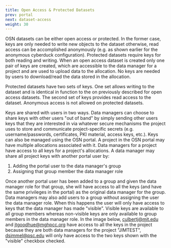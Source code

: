 ```yaml
---
title: Open Access & Protected Datasets
prev: portal
next: dataset-access
weight: 30
---
```


OSN datasets can be either open access or protected. In the former case,
keys are only needed to write new objects to the dataset otherwise, read
access can be accomplished anonymously (e.g. as shown earlier for the
anonymous cyberduck configuration). Protected datasets require keys for
both reading and writing. When an open access dataset is created only
one pair of keys are created, which are accessible to the data manager
for a project and are used to upload data to the allocation. No keys are
needed by users to download/read the data stored in the allocation.

Protected datasets have two sets of keys. One set allows writing to the
dataset and is identical in function to the on previously described for
open access datasets. The second set of keys provides read access to the
dataset. Anonymous access is not allowed on protected datasets.

Keys are shared with users in two ways. Data managers can choose to
share keys with other users \"out of band\" by simply sending other
users keys that they are interested in via whatever secure mechanisms
the project uses to store and communicate project-specific secrets (e.g.
username/passwords, certificates, PKI material, access keys, etc.). Keys
can also be managed using the OSN portal. A project in the OSN portal
may have multiple allocations associated with it. Data managers for a
project have access to all keys for a project\'s allocations. A data
manager may share all project keys with another portal user by:

1.  Adding the portal user to the data manager\'s group
2.  Assigning that group member the data manager role

Once another portal user has been added to a group and given the data
manager role for that group, she will have access to all the keys (and
have the same privileges in the portal) as the original data manager for
the group. Data managers may also add users to a group without assigning
the user the data manager role. When this happens the user will only
have access to keys that the data manager has made \"visible\". Visible
keys are available to all group members whereas non-visible keys are
only available to group members in the data manager role. In the image
below, <culbertj@mit.edu> and <jtgoodhue@mghpcc.org> have access to all
the keys in the project because they are both data managers for the
project \"JIMTEST\", <dsimmel@psc.edu> will only have access to the two
keys shown with the \"visible\" checkbox checked.
